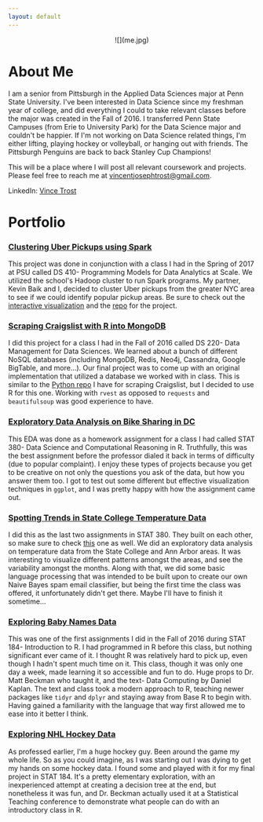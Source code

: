 ```yaml
---
layout: default
---
```

<p align="center">
    ![](me.jpg)
</p>

# [](#header-1)About Me

I am a senior from Pittsburgh in the Applied Data Sciences major at Penn State University. I've been interested in Data Science since my freshman year of college, and did everything I could to take relevant classes before the major was created in the Fall of 2016. I transferred Penn State Campuses (from Erie to University Park) for the Data Science major and couldn't be happier. If I'm not working on Data Science related things, I'm either lifting, playing hockey or volleyball, or hanging out with friends. The Pittsburgh Penguins are back to back Stanley Cup Champions!  

This will be a place where I will post all relevant coursework and projects. Please feel free to reach me at [vincentjosephtrost@gmail.com](vincentjosephtrost@gmail.com).

LinkedIn: [Vince Trost](https://linkedin.com/in/vince-trost-8a3054b6/)  

# [](#header-1)Portfolio

### [](#header-3) [Clustering Uber Pickups using Spark](https://vjtrost88.github.io/clusteringUberDS410.pdf)

This project was done in conjunction with a class I had in the Spring of 2017 at PSU called DS 410- Programming Models for Data Analytics at Scale. We utilized the school's Hadoop cluster to run Spark programs. My partner, Kevin Baik and I, decided to cluster Uber pickups from the greater NYC area to see if we could identify popular pickup areas. Be sure to check out the [interactive visualization](https://vjtrost88.github.io/uberViz.html) and the [repo](https://github.com/Konnoke/DS410) for the project.

### [](#header-3) [Scraping Craigslist with R into MongoDB](https://vjtrost88.github.io/MongoProject.html)

I did this project for a class I had in the Fall of 2016 called DS 220- Data Management for Data Sciences. We learned about a bunch of different NoSQL databases (including MongoDB, Redis, Neo4j, Cassandra, Google BigTable, and more...). Our final project was to come up with an original implementation that utilized a database we worked with in class. This is similar to the [Python repo](https://github.com/vjtrost88/Craigslist-Deal-Finder/) I have for scraping Craigslist, but I decided to use R for this one. Working with `rvest` as opposed to `requests` and `beautifulsoup` was good experience to have.

### [](#header-3) [Exploratory Data Analysis on Bike Sharing in DC](https://vjtrost88.github.io/HW02.html)

This EDA was done as a homework assignment for a class I had called STAT 380- Data Science and Computational Reasoning in R. Truthfully, this was the best assignment before the professor dialed it back in terms of difficulty (due to popular complaint). I enjoy these types of projects because you get to be creative on not only the questions you ask of the data, but how you answer them too. I got to test out some different but effective visualization techniques in `ggplot`, and I was pretty happy with how the assignment came out.

### [](#header-3) [Spotting Trends in State College Temperature Data](https://vjtrost88.github.io/hw06.html)

I did this as the last two assignments in STAT 380. They built on each other, so make sure to check [this](https://vjtrost88.github.io/HW07.html) one as well. We did an exploratory data analysis on temperature data from the State College and Ann Arbor areas. It was interesting to visualize different patterns amongst the areas, and see the variability amongst the months. Along with that, we did some basic language processing that was intended to be built upon to create our own Naive Bayes spam email classifier, but being the first time the class was offered, it unfortunately didn't get there. Maybe I'll have to finish it sometime...

### [](#header-3) [Exploring Baby Names Data](https://vjtrost88.github.io/HW_10.html)

This was one of the first assignments I did in the Fall of 2016 during STAT 184- Introduction to R. I had programmed in R before this class, but nothing significant ever came of it. I thought R was relatively hard to pick up, even though I hadn't spent much time on it. This class, though it was only one day a week, made learning it so accessible and fun to do. Huge props to Dr. Matt Beckman who taught it, and the text- Data Computing by Daniel Kaplan. The text and class took a modern approach to R, teaching newer packages like `tidyr` and `dplyr` and staying away from Base R to begin with. Having gained a familiarity with the language that way first allowed me to ease into it better I think.

### [](header-3) [Exploring NHL Hockey Data](https://vjtrost88.github.io/Hockey.html)

As professed earlier, I'm a huge hockey guy. Been around the game my whole life. So as you could imagine, as I was starting out I was dying to get my hands on some hockey data. I found some and played with it for my final project in STAT 184. It's a pretty elementary exploration, with an inexperienced attempt at creating a decision tree at the end, but nonetheless it was fun, and Dr. Beckman actually used it at a Statistical Teaching conference to demonstrate what people can do with an introductory class in R.
